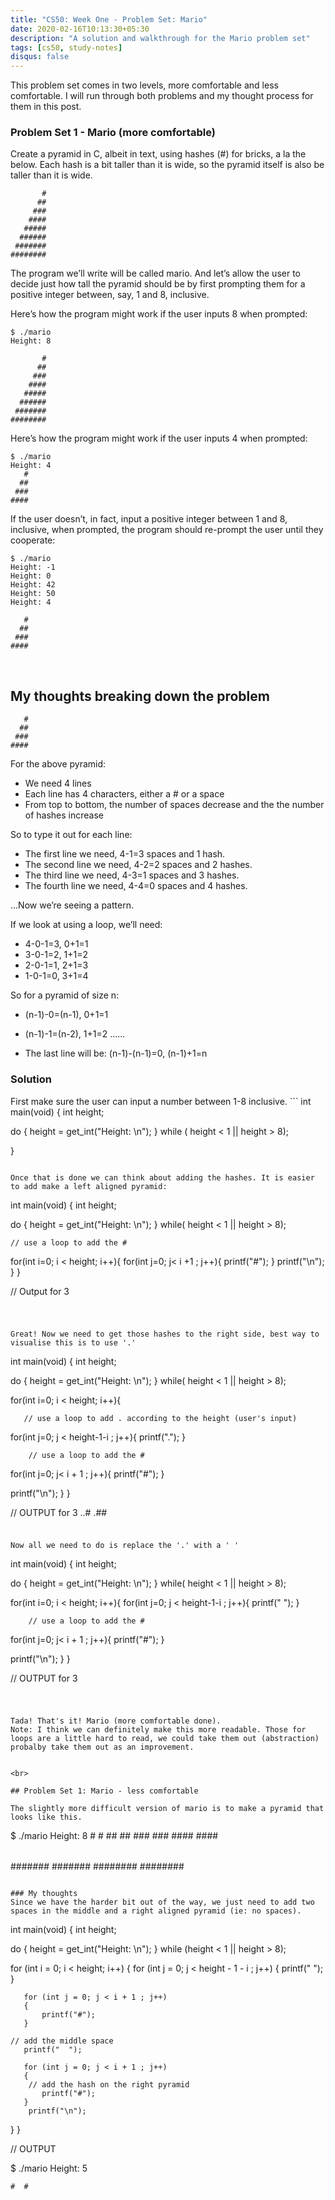 ```yaml
---
title: "CS50: Week One - Problem Set: Mario"
date: 2020-02-16T10:13:30+05:30
description: "A solution and walkthrough for the Mario problem set"
tags: [cs50, study-notes]
disqus: false
---
```


<p>
This problem set comes in two levels, more comfortable and less comfortable. I will run through both problems and my thought process for them in this post.
</p>

### Problem Set 1 - Mario (more comfortable)
Create a pyramid in C, albeit in text, using hashes (#) for bricks, a la the below. Each hash is a bit taller than it is wide, so the pyramid itself is also be taller than it is wide.

```
       #
      ##
     ###
    ####
   #####
  ######
 #######
########
```

The program we’ll write will be called mario. And let’s allow the user to decide just how tall the pyramid should be by first prompting them for a positive integer between, say, 1 and 8, inclusive.

Here’s how the program might work if the user inputs 8 when prompted:

```
$ ./mario
Height: 8

       #
      ##
     ###
    ####
   #####
  ######
 #######
########
```
Here’s how the program might work if the user inputs 4 when prompted:

```
$ ./mario
Height: 4
   #
  ##
 ###
####
```

If the user doesn’t, in fact, input a positive integer between 1 and 8, inclusive, when prompted, the program should re-prompt the user until they cooperate:

```
$ ./mario
Height: -1
Height: 0
Height: 42
Height: 50
Height: 4

   #
  ##
 ###
####
```

<br>


## My thoughts breaking down the problem
```
   #
  ##
 ###
####
```
For the above pyramid:

- We need 4 lines
-  Each line has 4 characters, either a # or a space
- From top to bottom, the number of spaces decrease and the the number of hashes increase


So to type it out for each line:

- The first line we need, 4-1=3 spaces and 1 hash.
- The second line we need, 4-2=2 spaces and 2 hashes.
- The third line we need, 4-3=1 spaces and 3 hashes.
- The fourth line we need, 4-4=0 spaces and 4 hashes.

...Now we’re seeing a pattern.

If we look at using a loop, we’ll need:

- 4-0-1=3, 0+1=1
- 3-0-1=2, 1+1=2
- 2-0-1=1, 2+1=3
- 1-0-1=0, 3+1=4

So for a pyramid of size n:

- (n-1)-0=(n-1), 0+1=1
- (n-1)-1=(n-2), 1+1=2
......

- The last line will be: (n-1)-(n-1)=0, (n-1)+1=n

<h3>Solution</h3>
First make sure the user can input a number between 1-8 inclusive.
```
int main(void) {
int height;

 do {
   height = get_int("Height: \n");
 }
 while ( height < 1 || height > 8);

}
```

Once that is done we can think about adding the hashes. It is easier to add make a left aligned pyramid:
```
int main(void) {
int height;

 do {
   height = get_int("Height: \n");
 }
 while( height < 1 || height > 8);

    // use a loop to add the #
for(int i=0; i < height; i++){
   for(int j=0; j< i +1 ; j++){
       printf("#");
   }
   printf("\n");
}
}

// Output for 3
#
##
###
```

Great! Now we need to get those hashes to the right side, best way to visualise this is to use '.'
```
int main(void) {
int height;

 do {
   height = get_int("Height: \n");
 }
 while( height < 1 || height > 8);

for(int i=0; i < height; i++){
       
       // use a loop to add . according to the height (user's input) 
   for(int j=0; j < height-1-i ; j++){
       printf(".");
       }

        // use a loop to add the #
   for(int j=0; j< i + 1 ; j++){
       printf("#");
       }
  
   printf("\n");
}
}

// OUTPUT for 3
..#
.##
###
```

Now all we need to do is replace the '.' with a ' '

```
int main(void) {
int height;

 do {
   height = get_int("Height: \n");
 }
 while( height < 1 || height > 8);

for(int i=0; i < height; i++){
   for(int j=0; j < height-1-i ; j++){
       printf(" ");
       }

        // use a loop to add the #
   for(int j=0; j< i + 1 ; j++){
       printf("#");
       }
  
   printf("\n");
}
}

// OUTPUT for 3
  #
 ##
###
```

Tada! That's it! Mario (more comfortable done).
Note: I think we can definitely make this more readable. Those for loops are a little hard to read, we could take them out (abstraction) probalby take them out as an improvement.


<br>

## Problem Set 1: Mario - less comfortable

The slightly more difficult version of mario is to make a pyramid that looks like this.

```
$ ./mario
Height: 8
       #  #
      ##  ##
     ###  ###
    ####  ####
   #####  #####
  ######  ######
 #######  #######
########  ########
```

### My thoughts
Since we have the harder bit out of the way, we just need to add two spaces in the middle and a right aligned pyramid (ie: no spaces).
```
int main(void)
{
   int height;

   do
   {
       height = get_int("Height: \n");
   }
   while (height < 1 || height > 8);

   for (int i = 0; i < height; i++)
   {
       for (int j = 0; j < height - 1 - i ; j++)
       {
           printf(" ");
       }
       
       for (int j = 0; j < i + 1 ; j++)
       {
           printf("#");
       }
    
    // add the middle space
       printf("  ");
       
       for (int j = 0; j < i + 1 ; j++)
       {
        // add the hash on the right pyramid
           printf("#"); 
       }
        printf("\n");
   }
}


// OUTPUT

$ ./mario
Height: 5

    #  #
   ##  ##
  ###  ###
 ####  ####
#####  #####
```